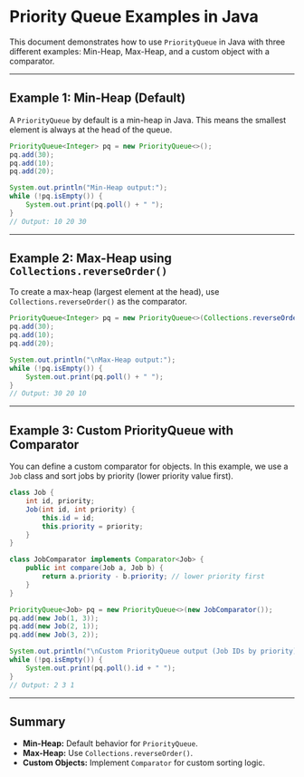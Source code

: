 # Priority Queue Examples in Java

This document demonstrates how to use `PriorityQueue` in Java with three different examples: Min-Heap, Max-Heap, and a custom object with a comparator.

---

## Example 1: Min-Heap (Default)

A `PriorityQueue` by default is a min-heap in Java. This means the smallest element is always at the head of the queue.

```java
PriorityQueue<Integer> pq = new PriorityQueue<>();
pq.add(30);
pq.add(10);
pq.add(20);

System.out.println("Min-Heap output:");
while (!pq.isEmpty()) {
    System.out.print(pq.poll() + " ");
}
// Output: 10 20 30
```

---

## Example 2: Max-Heap using `Collections.reverseOrder()`

To create a max-heap (largest element at the head), use `Collections.reverseOrder()` as the comparator.

```java
PriorityQueue<Integer> pq = new PriorityQueue<>(Collections.reverseOrder());
pq.add(30);
pq.add(10);
pq.add(20);

System.out.println("\nMax-Heap output:");
while (!pq.isEmpty()) {
    System.out.print(pq.poll() + " ");
}
// Output: 30 20 10
```

---

## Example 3: Custom PriorityQueue with Comparator

You can define a custom comparator for objects. In this example, we use a `Job` class and sort jobs by priority (lower priority value first).

```java
class Job {
    int id, priority;
    Job(int id, int priority) {
        this.id = id;
        this.priority = priority;
    }
}

class JobComparator implements Comparator<Job> {
    public int compare(Job a, Job b) {
        return a.priority - b.priority; // lower priority first
    }
}

PriorityQueue<Job> pq = new PriorityQueue<>(new JobComparator());
pq.add(new Job(1, 3));
pq.add(new Job(2, 1));
pq.add(new Job(3, 2));

System.out.println("\nCustom PriorityQueue output (Job IDs by priority):");
while (!pq.isEmpty()) {
    System.out.print(pq.poll().id + " ");
}
// Output: 2 3 1
```

---

## Summary

- **Min-Heap:** Default behavior for `PriorityQueue`.
- **Max-Heap:** Use `Collections.reverseOrder()`.
- **Custom Objects:** Implement `Comparator` for custom sorting logic.